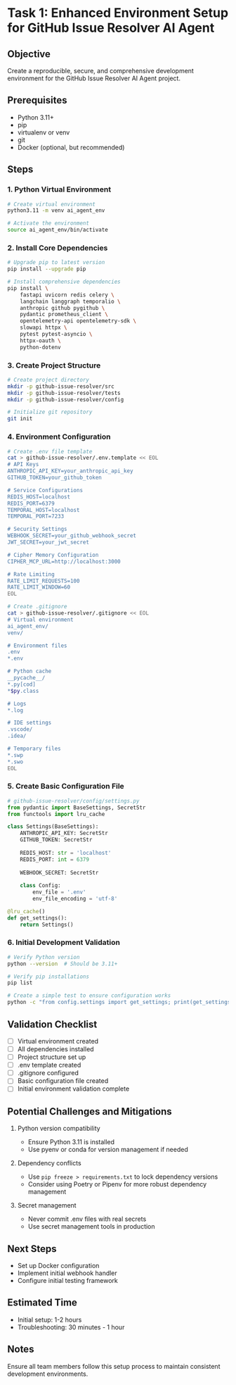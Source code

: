 # Task 1: Enhanced Environment Setup for GitHub Issue Resolver AI Agent

## Objective
Create a reproducible, secure, and comprehensive development environment for the GitHub Issue Resolver AI Agent project.

## Prerequisites
- Python 3.11+
- pip
- virtualenv or venv
- git
- Docker (optional, but recommended)

## Steps

### 1. Python Virtual Environment
```bash
# Create virtual environment
python3.11 -m venv ai_agent_env

# Activate the environment
source ai_agent_env/bin/activate
```

### 2. Install Core Dependencies
```bash
# Upgrade pip to latest version
pip install --upgrade pip

# Install comprehensive dependencies
pip install \
    fastapi uvicorn redis celery \
    langchain langgraph temporalio \
    anthropic github pygithub \
    pydantic prometheus_client \
    opentelemetry-api opentelemetry-sdk \
    slowapi httpx \
    pytest pytest-asyncio \
    httpx-oauth \
    python-dotenv
```

### 3. Create Project Structure
```bash
# Create project directory
mkdir -p github-issue-resolver/src
mkdir -p github-issue-resolver/tests
mkdir -p github-issue-resolver/config

# Initialize git repository
git init
```

### 4. Environment Configuration
```bash
# Create .env file template
cat > github-issue-resolver/.env.template << EOL
# API Keys
ANTHROPIC_API_KEY=your_anthropic_api_key
GITHUB_TOKEN=your_github_token

# Service Configurations
REDIS_HOST=localhost
REDIS_PORT=6379
TEMPORAL_HOST=localhost
TEMPORAL_PORT=7233

# Security Settings
WEBHOOK_SECRET=your_github_webhook_secret
JWT_SECRET=your_jwt_secret

# Cipher Memory Configuration
CIPHER_MCP_URL=http://localhost:3000

# Rate Limiting
RATE_LIMIT_REQUESTS=100
RATE_LIMIT_WINDOW=60
EOL

# Create .gitignore
cat > github-issue-resolver/.gitignore << EOL
# Virtual environment
ai_agent_env/
venv/

# Environment files
.env
*.env

# Python cache
__pycache__/
*.py[cod]
*$py.class

# Logs
*.log

# IDE settings
.vscode/
.idea/

# Temporary files
*.swp
*.swo
EOL
```

### 5. Create Basic Configuration File
```python
# github-issue-resolver/config/settings.py
from pydantic import BaseSettings, SecretStr
from functools import lru_cache

class Settings(BaseSettings):
    ANTHROPIC_API_KEY: SecretStr
    GITHUB_TOKEN: SecretStr
    
    REDIS_HOST: str = 'localhost'
    REDIS_PORT: int = 6379
    
    WEBHOOK_SECRET: SecretStr
    
    class Config:
        env_file = '.env'
        env_file_encoding = 'utf-8'

@lru_cache()
def get_settings():
    return Settings()
```

### 6. Initial Development Validation
```bash
# Verify Python version
python --version  # Should be 3.11+

# Verify pip installations
pip list

# Create a simple test to ensure configuration works
python -c "from config.settings import get_settings; print(get_settings())"
```

## Validation Checklist
- [ ] Virtual environment created
- [ ] All dependencies installed
- [ ] Project structure set up
- [ ] .env template created
- [ ] .gitignore configured
- [ ] Basic configuration file created
- [ ] Initial environment validation complete

## Potential Challenges and Mitigations
1. Python version compatibility
   - Ensure Python 3.11 is installed
   - Use pyenv or conda for version management if needed

2. Dependency conflicts
   - Use `pip freeze > requirements.txt` to lock dependency versions
   - Consider using Poetry or Pipenv for more robust dependency management

3. Secret management
   - Never commit .env files with real secrets
   - Use secret management tools in production

## Next Steps
- Set up Docker configuration
- Implement initial webhook handler
- Configure initial testing framework

## Estimated Time
- Initial setup: 1-2 hours
- Troubleshooting: 30 minutes - 1 hour

## Notes
Ensure all team members follow this setup process to maintain consistent development environments.